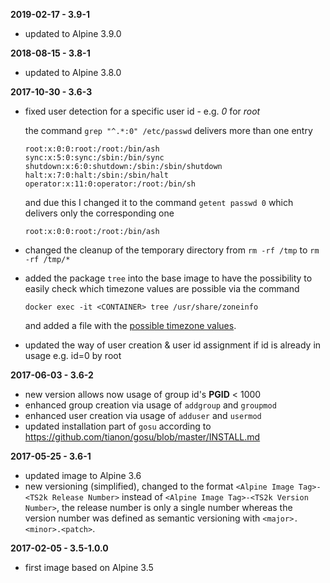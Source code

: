 **2019-02-17 - 3.9-1**

 * updated to Alpine 3.9.0

**2018-08-15 - 3.8-1**

 * updated to Alpine 3.8.0

**2017-10-30 - 3.6-3**

 * fixed user detection for a specific user id - e.g. *0* for *root*

   the command ```grep "^.*:0" /etc/passwd``` delivers more than one entry

   ```
   root:x:0:0:root:/root:/bin/ash
   sync:x:5:0:sync:/sbin:/bin/sync
   shutdown:x:6:0:shutdown:/sbin:/sbin/shutdown
   halt:x:7:0:halt:/sbin:/sbin/halt
   operator:x:11:0:operator:/root:/bin/sh
   ```

   and due this I changed it to the command ```getent passwd 0``` which delivers only the corresponding one

   ```
   root:x:0:0:root:/root:/bin/ash
   ```

 * changed the cleanup of the temporary directory from ```rm -rf /tmp``` to ```rm -rf /tmp/*```

 * added the package `tree` into the base image to have the possibility 
   to easily check which timezone values are possible via the command

   ```docker exec -it <CONTAINER> tree /usr/share/zoneinfo```

   and added a file with the [possible timezone values](TIMEZONES.md).

 * updated the way of user creation & user id assignment if id is already in usage e.g. id=0 by root

**2017-06-03 - 3.6-2**

 * new version allows now usage of group id's __PGID__ < 1000 
 * enhanced group creation via usage of `addgroup` and `groupmod`
 * enhanced user creation via usage of `adduser` and `usermod`
 * updated installation part of `gosu` according to https://github.com/tianon/gosu/blob/master/INSTALL.md

**2017-05-25 - 3.6-1**

 * updated image to Alpine 3.6
 * new versioning (simplified), changed to the format `<Alpine Image Tag>-<TS2k Release Number>` 
   instead of `<Alpine Image Tag>-<TS2k Version Number>`, the release number is only a single number 
   whereas the version number was defined as semantic versioning with `<major>.<minor>.<patch>`.

**2017-02-05 - 3.5-1.0.0**

 * first image based on Alpine 3.5
 